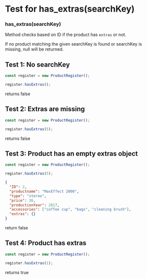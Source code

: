 # Test for has_extras(searchKey)

### has_extras(searchKey)

Method checks based on ID if the product has `extras` or not.

If no product matching the given searchKey is found or searchKey is missing, null will be returned.

## Test 1: No searchKey

```js
const register = new ProductRegister();

register.hasExtras();
```

returns false

## Test 2: Extras are missing

```js
const register = new ProductRegister();

register.hasExtras(5);
```

returns false

## Test 3: Product has an empty extras object

```js
const register = new ProductRegister();

register.hasExtras(5);
```

```json
{
  "ID": 2,
  "productname": "MaxEffect 2000",
  "type": "stereo",
  "price": 36,
  "productionYear": 2017,
  "accessories": ["coffee cup", "bags", "cleaning brush"],
  "extras": {}
}
```

return false

## Test 4: Product has extras

```js
const register = new ProductRegister();

register.hasExtras(1);
```

returns true
